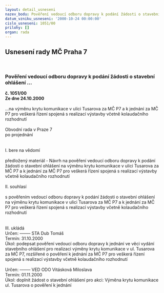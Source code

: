 ```yaml
---
layout: detail_usneseni
nazev_bodu: Pověření vedoucí odboru dopravy k podání žádosti o stavební ohlášení ...
datum_vzniku_usneseni: '2000-10-24 00:00:00'
cislo_usneseni: 1051/00
prilohy: []
organ: rada
---
```

<div id="ucUsn_pList" class="usn">
	<span><h2>Usnesení rady MČ Praha 7 </h2>
<br></span><div class="standBody">
<span><h3>Pověření vedoucí odboru dopravy k podání žádosti o stavební ohlášení ...</h3></span><div class="center">
		<strong>č. 1051/00</strong><br>
	</div>
<div class="center">
		<strong>Ze dne 24.10.2000</strong><br><br>
	</div>...na výměnu krytu komunikace v ulici Tusarova za MČ P7 a k jednání za MČ P7 pro veškerá řízení spojená s realizací výstavby včetně  kolaudačního rozhodnutí<br><br>Obvodní rada v Praze 7<br>po projednání<br><br><br>I.	bere na vědomí<br><br> předložený materiál - Návrh na  pověření vedoucí odboru dopravy k podání žádosti o stavební ohlášení na výměnu krytu komunikace v ulici Tusarova   za MČ P7 a k jednání za MČ P7 pro veškerá řízení spojená s realizací výstavby včetně  kolaudačního rozhodnutí<br><br>II.	souhlasí <br><br>s pověřením vedoucí odboru dopravy k podání žádosti o stavební ohlášení na výměnu krytu komunikace v ulici Tusarova za MČ P7 a k jednání za MČ P7 pro veškerá řízení spojená s realizací výstavby včetně  kolaudačního rozhodnutí<br><br><br>III.	ukládá <br>  Určen:	–––––	STA Dub Tomáš<br>Termín: 31.10.2000<br>Úkol:	podepsat pověření vedoucí odboru dopravy k jednání ve věci vydání stavebního ohlášení  pro realizaci výměny krytu komunikace v ul. Tusarova za MČ P7, rozšířené o pověření k jednání za MČ P7 pro veškerá řízení spojená s realizací výstavby včetně kolaudačního rozhodnutí <br> <br> Určen:	–––––	VED ODO Vitásková Miloslava<br>Termín: 01.11.2000<br>Úkol:	doplnit žádost o stavební ohlášení pro akci: Výměna krytu komunikace ul. Tusarova o pověření k jednání <br>  <br><br><br><br><br><br> </div>
</div>